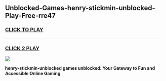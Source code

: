 
## Unblocked-Games-henry-stickmin-unblocked-Play-Free-rre47
<h3>
<a href="https://premium76.site?title=henry-stickmin-unblocked&ref=20M">CLICK TO PLAY</a></h3>
<hr>

<h3>
<a href="https://premium76.site?title=henry-stickmin-unblocked&ref=20M">CLICK 2 PLAY</a>
  
</h3>

<a href="https://premium76.site?title=henry-stickmin-unblocked&ref=19M"><img src="https://clearcache.store/games.png"></a>


**henry-stickmin-unblocked games unblocked: Your Gateway to Fun and Accessible Online Gaming**
